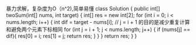 暴力求解，复杂度为O（n^2),简单易懂
class Solution {
    public int[] twoSum(int[] nums, int target) {
        int[] res = new int[2];
        for (int i = 0; i < nums.length; i++) {
            int dif = target - nums[i];
            // j = i + 1 的目的是减少重复计算和避免两个元素下标相同
            for (int j = i + 1; j < nums.length; j++) {
                if (nums[j] == dif){
                    res[0] = i;
                    res[1] = j;
                    return res;
                }
            }
        }
        return res;
    }
}


